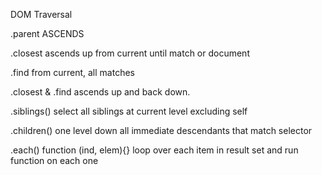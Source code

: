 DOM Traversal

.parent
	ASCENDS

.closest
	ascends up from current until match or document

.find
	from current, all matches

.closest & .find
	ascends up and back down.

.siblings()
	select all siblings at current level excluding self

.children()
	one level down all immediate descendants that match selector

.each()
	function (ind, elem){}
	loop over each item in result set and run function on each one




	

